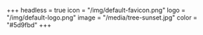 +++
headless = true
icon = "/img/default-favicon.png"
logo = "/img/default-logo.png"
image = "/media/tree-sunset.jpg"
color = "#5d9fbd"
+++
